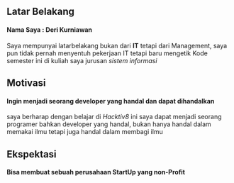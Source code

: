 [//]: # (Ceritakan sedikit tentang latar belakangmu seperti pendidikan terakhir atau pekerjaan sebelumnya)
## Latar Belakang
#### Nama Saya : Deri Kurniawan
  Saya mempunyai latarbelakang bukan dari **IT** tetapi dari Management, saya pun tidak pernah menyentuh pekerjaan IT tetapi baru mengetik Kode semester ini di kuliah saya jurusan  _sistem informasi_

[//]: # (Motivasi apa yang mendorongmu untuk ikut program coding bootcamp di Hacktiv8?)
## Motivasi
#### Ingin menjadi seorang developer yang handal dan dapat dihandalkan
  saya berharap dengan belajar di _Hacktiv8_ ini saya dapat menjadi seorang programer bahkan developer yang handal, bukan hanya handal dalam memakai ilmu tetapi juga handal dalam membagi ilmu

[//]: # (Beri tahu kami, apa yang ingin kamu dapatkan di Hacktiv8 dan apa yang ingin kamu capai setelah lulus dari sini?)
## Ekspektasi
#### Bisa membuat sebuah perusahaan StartUp yang non-Profit

[//]: # (Apakah ada hal lain yang ingin disampaikan? Bila ada, kamu bebas untuk menuliskannya)
